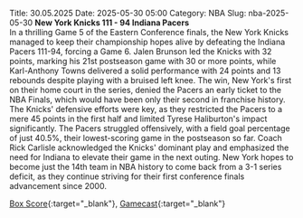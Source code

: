Title: 30.05.2025
Date: 2025-05-30 05:00
Category: NBA 
Slug: nba-2025-05-30 
**New York Knicks 111 - 94 Indiana Pacers**  
In a thrilling Game 5 of the Eastern Conference finals, the New York Knicks managed to keep their championship hopes alive by defeating the Indiana Pacers 111-94, forcing a Game 6. Jalen Brunson led the Knicks with 32 points, marking his 21st postseason game with 30 or more points, while Karl-Anthony Towns delivered a solid performance with 24 points and 13 rebounds despite playing with a bruised left knee. The win, New York's first on their home court in the series, denied the Pacers an early ticket to the NBA Finals, which would have been only their second in franchise history. The Knicks' defensive efforts were key, as they restricted the Pacers to a mere 45 points in the first half and limited Tyrese Haliburton's impact significantly. The Pacers struggled offensively, with a field goal percentage of just 40.5%, their lowest-scoring game in the postseason so far. Coach Rick Carlisle acknowledged the Knicks' dominant play and emphasized the need for Indiana to elevate their game in the next outing. New York hopes to become just the 14th team in NBA history to come back from a 3-1 series deficit, as they continue striving for their first conference finals advancement since 2000. 

[Box Score](/game/ind-vs-nyk-0042400305/box-score){:target="_blank"}, [Gamecast](/game/ind-vs-nyk-0042400305){:target="_blank"}<br>

